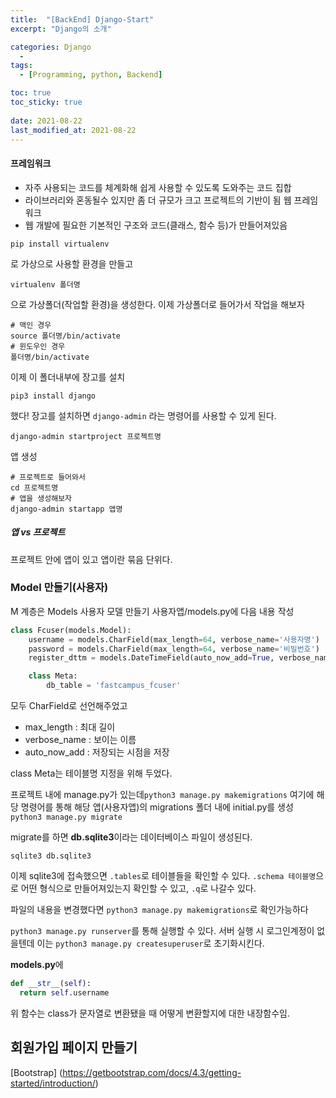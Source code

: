 ```yaml
---
title:  "[BackEnd] Django-Start"
excerpt: "Django의 소개"

categories: Django
  - 
tags:
  - [Programming, python, Backend]

toc: true
toc_sticky: true
 
date: 2021-08-22
last_modified_at: 2021-08-22
---
```

#### 프레임워크
- 자주 사용되는 코드를 체계화해 쉽게 사용할 수 있도록 도와주는 코드 집합
- 라이브러리와 혼동될수 있지만 좀 더 규모가 크고 프로젝트의 기반이 됨
웹 프레임워크
- 웹 개발에 필요한 기본적인 구조와 코드(클래스, 함수 등)가 만들어져있음

```shell
pip install virtualenv
```
로 가상으로 사용할 환경을 만들고

```shell
virtualenv 폴더명
```
으로 가상폴더(작업할 환경)을 생성한다.
이제 가상폴더로 들어가서 작업을 해보자
```shell
# 맥인 경우
source 폴더명/bin/activate
# 윈도우인 경우
폴더명/bin/activate
```
이제 이 폴더내부에 장고를 설치
```shell
pip3 install django
```
했다!
장고를 설치하면 ```django-admin``` 라는 명령어를 사용할 수 있게 된다.
```shell
django-admin startproject 프로젝트명
```
앱 생성
```shell
# 프로젝트로 들어와서
cd 프로젝트명
# 앱을 생성해보자
django-admin startapp 앱명
```

##### 앱 vs 프로젝트
프로젝트 안에 앱이 있고 앱이란 묶음 단위다.

### Model 만들기(사용자)
M 계층은 Models
사용자 모델 만들기
사용자앱/models.py에 다음 내용 작성
```python
class Fcuser(models.Model):
    username = models.CharField(max_length=64, verbose_name='사용자명')
    password = models.CharField(max_length=64, verbose_name='비밀번호')
    register_dttm = models.DateTimeField(auto_now_add=True, verbose_name='등록시간')

    class Meta:
        db_table = 'fastcampus_fcuser'
```
모두 CharField로 선언해주었고
- max_length : 최대 길이
- verbose_name : 보이는 이름
- auto_now_add : 저장되는 시점을 저장

class Meta는 테이블명 지정을 위해 두었다.

프로젝트 내에 manage.py가 있는데```python3 manage.py makemigrations``` 여기에 해당 명령어를 통해 해당 앱(사용자앱)의 migrations 폴더 내에 initial.py를 생성 ```python3 manage.py migrate```

migrate를 하면 **db.sqlite3**이라는 데이터베이스 파일이 생성된다.
```shell
sqlite3 db.sqlite3
```
이제 sqlite3에 접속했으면 ```.tables```로 테이블들을 확인할 수 있다. ```.schema 테이블명```으로 어떤 형식으로 만들어져있는지 확인할 수 있고, ```.q```로 나갈수 있다.

파일의 내용을 변경했다면 ```python3 manage.py makemigrations```로 확인가능하다

```python3 manage.py runserver```를 통해 실행할 수 있다.
서버 실행 시 로그인계정이 없을텐데 이는 ```python3 manage.py createsuperuser```로 초기화시킨다.

**models.py**에
```python
def __str__(self):
  return self.username
```
위 함수는 class가 문자열로 변환됐을 때 어떻게 변환할지에 대한 내장함수임.


## 회원가입 페이지 만들기
[Bootstrap] (https://getbootstrap.com/docs/4.3/getting-started/introduction/)
```html
```

```python
```

```python
```

```python
```